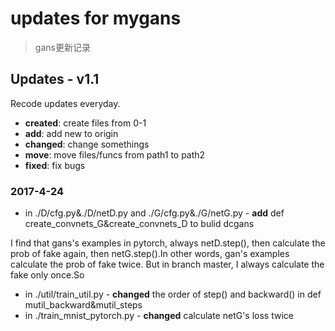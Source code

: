 # updates for mygans
> gans更新记录

## Updates - v1.1
Recode updates everyday.

* **created**: create files from 0-1
* **add**: add new to origin
* **changed**: change somethings
* **move**: move files/funcs from path1 to path2
* **fixed**: fix bugs

### 2017-4-24

* in ./D/cfg.py&./D/netD.py and ./G/cfg.py&./G/netG.py - **add** def create_convnets_G&create_convnets_D to bulid dcgans

I find that gans's examples in pytorch, always netD.step(), then calculate the prob of fake again, then netG.step().In other words, gan's examples calculate the prob of fake twice. But in branch master, I always calculate the fake only once.So

* in ./util/train_util.py - **changed** the order of step() and backward() in def mutil_backward&mutil_steps
* in ./train_mnist_pytorch.py - **changed** calculate netG's loss twice